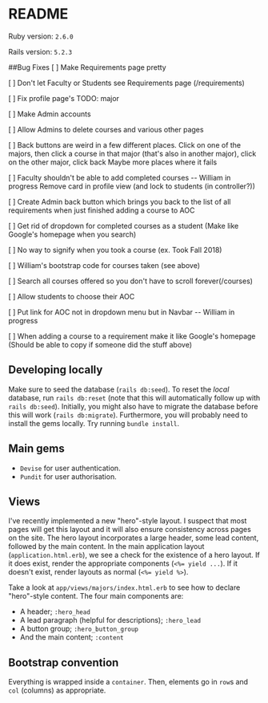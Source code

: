 # README

Ruby version: `2.6.0`

Rails version: `5.2.3`

##Bug Fixes
[ ] Make Requirements page pretty

[ ] Don't let Faculty or Students see Requirements page (/requirements)

[ ] Fix profile page's TODO: major

[ ] Make Admin accounts

[ ] Allow Admins to delete courses and various other pages

[ ] Back buttons are weird in a few different places. 
        Click on one of the majors, then click a course in that major (that's also in another major), click on the other major, click back
        Maybe more places where it fails

[ ] Faculty shouldn't be able to add completed courses -- William in progress
        Remove card in profile view (and lock to students (in controller?)) 

[ ] Create Admin back button which brings you back to the list of all requirements when just finished adding a course to AOC

[ ] Get rid of dropdown for completed courses as a student (Make like Google's homepage when you search)

[ ] No way to signify when you took a course (ex. Took Fall 2018)

[ ] William's bootstrap code for courses taken (see above)

[ ] Search all courses offered so you don't have to scroll forever(/courses)

[ ] Allow students to choose their AOC

[ ] Put link for AOC not in dropdown menu but in Navbar  -- William in progress

[ ] When adding a course to a requirement make it like Google's homepage (Should be able to copy if someone did the stuff above)

## Developing locally
Make sure to seed the database (`rails db:seed`). To reset the _local_ database, run `rails db:reset` (note that this will automatically follow up with `rails db:seed`).
Initially, you might also have to migrate the database before this will work (`rails db:migrate`).
Furthermore, you will probably need to install the gems locally. Try running `bundle install`.

## Main gems
- `Devise` for user authentication.
- `Pundit` for user authorisation.

## Views
I've recently implemented a new "hero"-style layout. I suspect that most pages will get this layout and it will also ensure consistency across pages on the site. The hero layout incorporates a large header, some lead content, followed by the main content.
In the main application layout (`application.html.erb`), we see a check for the existence of a hero layout. If it does exist, render the appropriate components (`<%= yield ...`).
If it doesn't exist, render layouts as normal (`<%= yield %>`).

Take a look at `app/views/majors/index.html.erb` to see how to declare "hero"-style content. The four main components are:
- A header; `:hero_head`
- A lead paragraph (helpful for descriptions); `:hero_lead`
- A button group; `:hero_button_group`
- And the main content; `:content`

## Bootstrap convention
Everything is wrapped inside a `container`. Then, elements go in `row`s and `col` (columns) as appropriate.